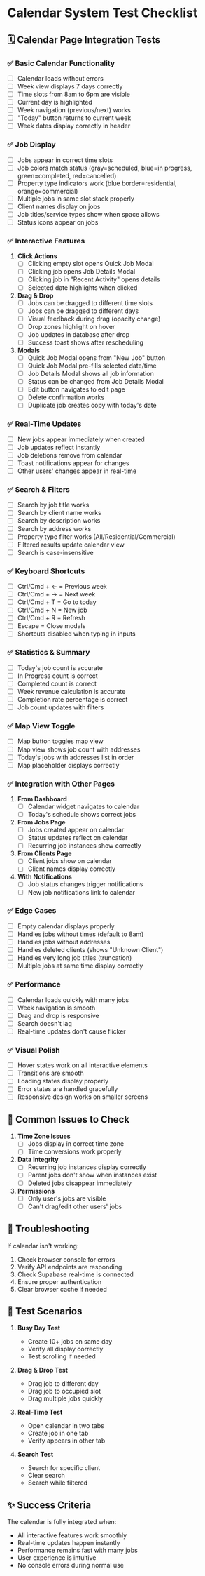 # Calendar System Test Checklist

## 🗓️ Calendar Page Integration Tests

### ✅ Basic Calendar Functionality
- [ ] Calendar loads without errors
- [ ] Week view displays 7 days correctly
- [ ] Time slots from 8am to 6pm are visible
- [ ] Current day is highlighted
- [ ] Week navigation (previous/next) works
- [ ] "Today" button returns to current week
- [ ] Week dates display correctly in header

### ✅ Job Display
- [ ] Jobs appear in correct time slots
- [ ] Job colors match status (gray=scheduled, blue=in progress, green=completed, red=cancelled)
- [ ] Property type indicators work (blue border=residential, orange=commercial)
- [ ] Multiple jobs in same slot stack properly
- [ ] Client names display on jobs
- [ ] Job titles/service types show when space allows
- [ ] Status icons appear on jobs

### ✅ Interactive Features
1. **Click Actions**
   - [ ] Clicking empty slot opens Quick Job Modal
   - [ ] Clicking job opens Job Details Modal
   - [ ] Clicking job in "Recent Activity" opens details
   - [ ] Selected date highlights when clicked

2. **Drag & Drop**
   - [ ] Jobs can be dragged to different time slots
   - [ ] Jobs can be dragged to different days
   - [ ] Visual feedback during drag (opacity change)
   - [ ] Drop zones highlight on hover
   - [ ] Job updates in database after drop
   - [ ] Success toast shows after rescheduling

3. **Modals**
   - [ ] Quick Job Modal opens from "New Job" button
   - [ ] Quick Job Modal pre-fills selected date/time
   - [ ] Job Details Modal shows all job information
   - [ ] Status can be changed from Job Details Modal
   - [ ] Edit button navigates to edit page
   - [ ] Delete confirmation works
   - [ ] Duplicate job creates copy with today's date

### ✅ Real-Time Updates
- [ ] New jobs appear immediately when created
- [ ] Job updates reflect instantly
- [ ] Job deletions remove from calendar
- [ ] Toast notifications appear for changes
- [ ] Other users' changes appear in real-time

### ✅ Search & Filters
- [ ] Search by job title works
- [ ] Search by client name works
- [ ] Search by description works
- [ ] Search by address works
- [ ] Property type filter works (All/Residential/Commercial)
- [ ] Filtered results update calendar view
- [ ] Search is case-insensitive

### ✅ Keyboard Shortcuts
- [ ] Ctrl/Cmd + ← = Previous week
- [ ] Ctrl/Cmd + → = Next week
- [ ] Ctrl/Cmd + T = Go to today
- [ ] Ctrl/Cmd + N = New job
- [ ] Ctrl/Cmd + R = Refresh
- [ ] Escape = Close modals
- [ ] Shortcuts disabled when typing in inputs

### ✅ Statistics & Summary
- [ ] Today's job count is accurate
- [ ] In Progress count is correct
- [ ] Completed count is correct
- [ ] Week revenue calculation is accurate
- [ ] Completion rate percentage is correct
- [ ] Job count updates with filters

### ✅ Map View Toggle
- [ ] Map button toggles map view
- [ ] Map view shows job count with addresses
- [ ] Today's jobs with addresses list in order
- [ ] Map placeholder displays correctly

### ✅ Integration with Other Pages

1. **From Dashboard**
   - [ ] Calendar widget navigates to calendar
   - [ ] Today's schedule shows correct jobs

2. **From Jobs Page**
   - [ ] Jobs created appear on calendar
   - [ ] Status updates reflect on calendar
   - [ ] Recurring job instances show correctly

3. **From Clients Page**
   - [ ] Client jobs show on calendar
   - [ ] Client names display correctly

4. **With Notifications**
   - [ ] Job status changes trigger notifications
   - [ ] New job notifications link to calendar

### ✅ Edge Cases
- [ ] Empty calendar displays properly
- [ ] Handles jobs without times (default to 8am)
- [ ] Handles jobs without addresses
- [ ] Handles deleted clients (shows "Unknown Client")
- [ ] Handles very long job titles (truncation)
- [ ] Multiple jobs at same time display correctly

### ✅ Performance
- [ ] Calendar loads quickly with many jobs
- [ ] Week navigation is smooth
- [ ] Drag and drop is responsive
- [ ] Search doesn't lag
- [ ] Real-time updates don't cause flicker

### ✅ Visual Polish
- [ ] Hover states work on all interactive elements
- [ ] Transitions are smooth
- [ ] Loading states display properly
- [ ] Error states are handled gracefully
- [ ] Responsive design works on smaller screens

## 🐛 Common Issues to Check

1. **Time Zone Issues**
   - [ ] Jobs display in correct time zone
   - [ ] Time conversions work properly

2. **Data Integrity**
   - [ ] Recurring job instances display correctly
   - [ ] Parent jobs don't show when instances exist
   - [ ] Deleted jobs disappear immediately

3. **Permissions**
   - [ ] Only user's jobs are visible
   - [ ] Can't drag/edit other users' jobs

## 🔧 Troubleshooting

If calendar isn't working:
1. Check browser console for errors
2. Verify API endpoints are responding
3. Check Supabase real-time is connected
4. Ensure proper authentication
5. Clear browser cache if needed

## 📝 Test Scenarios

1. **Busy Day Test**
   - Create 10+ jobs on same day
   - Verify all display correctly
   - Test scrolling if needed

2. **Drag & Drop Test**
   - Drag job to different day
   - Drag job to occupied slot
   - Drag multiple jobs quickly

3. **Real-Time Test**
   - Open calendar in two tabs
   - Create job in one tab
   - Verify appears in other tab

4. **Search Test**
   - Search for specific client
   - Clear search
   - Search while filtered

## ✨ Success Criteria

The calendar is fully integrated when:
- All interactive features work smoothly
- Real-time updates happen instantly
- Performance remains fast with many jobs
- User experience is intuitive
- No console errors during normal use 